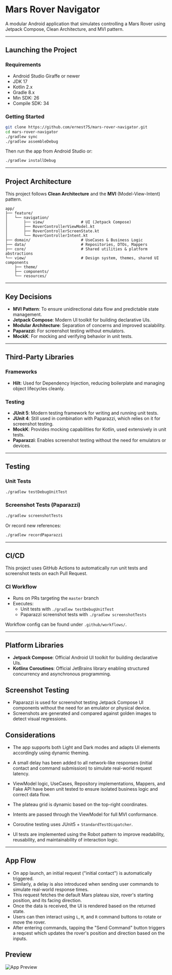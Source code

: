 # Mars Rover Navigator

A modular Android application that simulates controlling a Mars Rover using Jetpack Compose, Clean Architecture, and MVI pattern.

---

## Launching the Project

### Requirements

- Android Studio Giraffe or newer
- JDK 17
- Kotlin 2.x
- Gradle 8.x
- Min SDK: 26
- Compile SDK: 34

### Getting Started

```bash
git clone https://github.com/ernest75/mars-rover-navigator.git
cd mars-rover-navigator
./gradlew sync
./gradlew assembleDebug
```

Then run the app from Android Studio or:

```bash
./gradlew installDebug
```

---

## Project Architecture

This project follows **Clean Architecture** and the **MVI** (Model-View-Intent) pattern.

```
app/
├── feature/
│   └── navigation/
│       ├── view/                # UI (Jetpack Compose)
│       ├── RoverControllerViewModel.kt
│       ├── RoverControllerScreenState.kt
│       └── RoverControllerIntent.kt
├── domain/                      # UseCases & Business Logic
├── data/                        # Repositories, DTOs, Mappers
├── core/                        # Shared utilities & platform abstractions
└── view/                        # Design system, themes, shared UI components
    ├── theme/
    ├── components/
    └── resources/
```

---

## Key Decisions

- **MVI Pattern**: To ensure unidirectional data flow and predictable state management.
- **Jetpack Compose**: Modern UI toolkit for building declarative UIs.
- **Modular Architecture**: Separation of concerns and improved scalability.
- **Paparazzi**: For screenshot testing without emulators.
- **MockK**: For mocking and verifying behavior in unit tests.

---

## Third-Party Libraries

### Frameworks

- **Hilt**: Used for Dependency Injection, reducing boilerplate and managing object lifecycles cleanly.

### Testing

- **JUnit 5**: Modern testing framework for writing and running unit tests.
- **JUnit 4**: Still used in combination with Paparazzi, which relies on it for screenshot testing.
- **MockK**: Provides mocking capabilities for Kotlin, used extensively in unit tests.
- **Paparazzi**: Enables screenshot testing without the need for emulators or devices.

---

## Testing

### Unit Tests

```bash
./gradlew testDebugUnitTest
```

### Screenshot Tests (Paparazzi)

```bash
./gradlew screenshotTests
```

Or record new references:

```bash
./gradlew recordPaparazzi
```

---

## CI/CD

This project uses GitHub Actions to automatically run unit tests and screenshot tests on each Pull Request.

### CI Workflow

- Runs on PRs targeting the `master` branch
- Executes:
  - Unit tests with `./gradlew testDebugUnitTest`
  - Paparazzi screenshot tests with `./gradlew screenshotTests`

Workflow config can be found under `.github/workflows/`.

---

## Platform Libraries

- **Jetpack Compose**: Official Android UI toolkit for building declarative UIs.
- **Kotlinx Coroutines**: Official JetBrains library enabling structured concurrency and asynchronous programming.

## Screenshot Testing

- Paparazzi is used for screenshot testing Jetpack Compose UI components without the need for an emulator or physical device.
- Screenshots are generated and compared against golden images to detect visual regressions.

## Considerations

- The app supports both Light and Dark modes and adapts UI elements accordingly using dynamic theming.

- A small delay has been added to all network-like responses (initial contact and command submission) to simulate real-world request latency.

- ViewModel logic, UseCases, Repository implementations, Mappers, and Fake API have been unit tested to ensure isolated business logic and correct data flow.

- The plateau grid is dynamic based on the top-right coordinates.

- Intents are passed through the ViewModel for full MVI conformance.

- Coroutine testing uses JUnit5 + `StandardTestDispatcher`.

- UI tests are implemented using the Robot pattern to improve readability, reusability, and maintainability of interaction logic.

---

## App Flow

- On app launch, an initial request ("initial contact") is automatically triggered.
- Similarly, a delay is also introduced when sending user commands to simulate real-world response times.
- This request fetches the default Mars plateau size, rover's starting position, and its facing direction.
- Once the data is received, the UI is rendered based on the returned state.
- Users can then interact using `L`, `M`, and `R` command buttons to rotate or move the rover.
- After entering commands, tapping the "Send Command" button triggers a request which updates the rover's position and direction based on the inputs.

## Preview

![App Preview](docs/MarsRoverDemo.gif)








